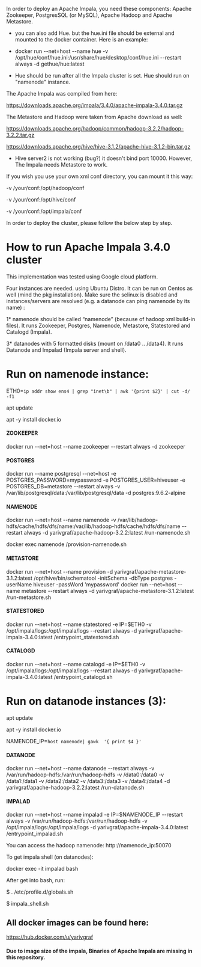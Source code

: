 In order to deploy an Apache Impala, you need these components: Apache Zookeeper, PostgresSQL (or MySQL), Apache Hadoop and Apache Metastore.

* you can also add Hue. but the hue.ini file should be external and mounted to the docker container. Here is an example:

* docker run --net=host --name hue -v /opt/hue/conf/hue.ini:/usr/share/hue/desktop/conf/hue.ini --restart always -d gethue/hue:latest

* Hue should be run after all the Impala cluster is set. Hue should run on "namenode" instance.


The Apache Impala was compiled from here:
 
https://downloads.apache.org/impala/3.4.0/apache-impala-3.4.0.tar.gz

The Metastore and Hadoop were taken from Apache download as well:

https://downloads.apache.org/hadoop/common/hadoop-3.2.2/hadoop-3.2.2.tar.gz

https://downloads.apache.org/hive/hive-3.1.2/apache-hive-3.1.2-bin.tar.gz

* Hive server2 is not working (bug?) it doesn't bind port 10000. However, The Impala needs Metastore to work.

If you wish you use your own xml conf directory, you can mount it this way:

-v /your/conf:/opt/hadoop/conf

-v /your/conf:/opt/hive/conf

-v /your/conf:/opt/impala/conf

In order to deploy the cluster, please follow the below step by step.


How to run Apache Impala 3.4.0 cluster
==============================
This implementation was tested using Google cloud platform.

Four instances are needed. using Ubuntu Distro. It can be run on Centos as well (mind the pkg installation). Make sure the selinux is disabled and instances/servers are resolved (e.g. a datanode can ping namenode by its name) :

1* namenode should be called “namenode” (because of hadoop xml build-in files). It runs Zookeeper, Postgres, Namenode, Metastore, Statestored and Catalogd (Impala).

3* datanodes with 5 formatted disks (mount on /data0 .. /data4). It runs Datanode and Impalad (Impala server and shell). 


# Run on namenode instance:

ETH0=`ip addr show ens4 | grep "inet\b" | awk '{print $2}' | cut -d/ -f1`

apt update

apt -y install docker.io

#### ZOOKEEPER
docker run --net=host --name zookeeper --restart always -d zookeeper
#### POSTGRES
docker run --name postgresql --net=host -e POSTGRES_PASSWORD=mypassword -e POSTGRES_USER=hiveuser -e POSTGRES_DB=metastore --restart always -v /var/lib/postgresql/data:/var/lib/postgresql/data -d postgres:9.6.2-alpine


#### NAMENODE
docker run --net=host --name namenode -v /var/lib/hadoop-hdfs/cache/hdfs/dfs/name:/var/lib/hadoop-hdfs/cache/hdfs/dfs/name --restart always -d yarivgraf/apache-hadoop-3.2.2:latest /run-namenode.sh

docker exec namenode /provision-namenode.sh
#### METASTORE
docker run --net=host --name provision -d yarivgraf/apache-metastore-3.1.2:latest /opt/hive/bin/schematool -initSchema -dbType postgres -userName hiveuser -passWord 'mypassword'
docker run --net=host --name metastore --restart always -d yarivgraf/apache-metastore-3.1.2:latest /run-metastore.sh
#### STATESTORED
docker run --net=host --name statestored -e IP=$ETH0 -v /opt/impala/logs:/opt/impala/logs --restart always -d yarivgraf/apache-impala-3.4.0:latest /entrypoint_statestored.sh

#### CATALOGD
docker run --net=host --name catalogd -e IP=$ETH0 -v /opt/impala/logs:/opt/impala/logs --restart always -d yarivgraf/apache-impala-3.4.0:latest /entrypoint_catalogd.sh
 


# Run on datanode instances (3):

apt update

apt -y install docker.io


NAMENODE_IP=`host namenode| gawk  '{ print $4 }'`
#### DATANODE
docker run --net=host --name datanode --restart always -v /var/run/hadoop-hdfs:/var/run/hadoop-hdfs -v /data0:/data0 -v /data1:/data1 -v /data2:/data2 -v /data3:/data3 -v /data4:/data4 -d yarivgraf/apache-hadoop-3.2.2:latest /run-datanode.sh
#### IMPALAD
docker run --net=host --name impalad -e IP=$NAMENODE_IP --restart always -v /var/run/hadoop-hdfs:/var/run/hadoop-hdfs -v /opt/impala/logs:/opt/impala/logs -d yarivgraf/apache-impala-3.4.0:latest  /entrypoint_impalad.sh



You can access the hadoop namenode:  http://namenode_ip:50070

To get impala shell (on datanodes):

docker exec -it impalad bash

After get into bash, run:

$ . /etc/profile.d/globals.sh

$ impala_shell.sh

## All docker images can be found here:

https://hub.docker.com/u/yarivgraf

#### Due to image size of the impala, Binaries of Apache Impala are missing in this repository.



